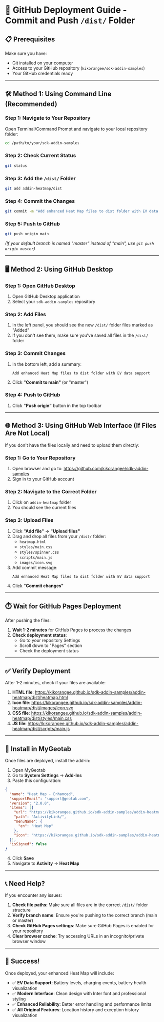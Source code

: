# 🚀 GitHub Deployment Guide - Commit and Push `/dist/` Folder

## 📋 **Prerequisites**
Make sure you have:
- Git installed on your computer
- Access to your GitHub repository (`kikorangee/sdk-addin-samples`)
- Your GitHub credentials ready

---

## 🛠️ **Method 1: Using Command Line (Recommended)**

### **Step 1: Navigate to Your Repository**
Open Terminal/Command Prompt and navigate to your local repository folder:
```bash
cd /path/to/your/sdk-addin-samples
```

### **Step 2: Check Current Status**
```bash
git status
```

### **Step 3: Add the `/dist/` Folder**
```bash
git add addin-heatmap/dist
```

### **Step 4: Commit the Changes**
```bash
git commit -m "Add enhanced Heat Map files to dist folder with EV data support"
```

### **Step 5: Push to GitHub**
```bash
git push origin main
```
*(If your default branch is named "master" instead of "main", use `git push origin master`)*

---

## 🖥️ **Method 2: Using GitHub Desktop**

### **Step 1: Open GitHub Desktop**
1. Open GitHub Desktop application
2. Select your `sdk-addin-samples` repository

### **Step 2: Add Files**
1. In the left panel, you should see the new `/dist/` folder files marked as "Added"
2. If you don't see them, make sure you've saved all files in the `/dist/` folder

### **Step 3: Commit Changes**
1. In the bottom left, add a summary:
   ```
   Add enhanced Heat Map files to dist folder with EV data support
   ```
2. Click **"Commit to main"** (or "master")

### **Step 4: Push to GitHub**
1. Click **"Push origin"** button in the top toolbar

---

## 🌐 **Method 3: Using GitHub Web Interface (If Files Are Not Local)**

If you don't have the files locally and need to upload them directly:

### **Step 1: Go to Your Repository**
1. Open browser and go to: https://github.com/kikorangee/sdk-addin-samples
2. Sign in to your GitHub account

### **Step 2: Navigate to the Correct Folder**
1. Click on `addin-heatmap` folder
2. You should see the current files

### **Step 3: Upload Files**
1. Click **"Add file"** → **"Upload files"**
2. Drag and drop all files from your `/dist/` folder:
   - `heatmap.html`
   - `styles/main.css`
   - `styles/spinner.css`
   - `scripts/main.js`
   - `images/icon.svg`
3. Add commit message:
   ```
   Add enhanced Heat Map files to dist folder with EV data support
   ```
4. Click **"Commit changes"**

---

## ⏱️ **Wait for GitHub Pages Deployment**

After pushing the files:

1. **Wait 1-2 minutes** for GitHub Pages to process the changes
2. **Check deployment status**:
   - Go to your repository Settings
   - Scroll down to "Pages" section
   - Check the deployment status

---

## ✅ **Verify Deployment**

After 1-2 minutes, check if your files are available:

1. **HTML file**: https://kikorangee.github.io/sdk-addin-samples/addin-heatmap/dist/heatmap.html
2. **Icon file**: https://kikorangee.github.io/sdk-addin-samples/addin-heatmap/dist/images/icon.svg
3. **CSS file**: https://kikorangee.github.io/sdk-addin-samples/addin-heatmap/dist/styles/main.css
4. **JS file**: https://kikorangee.github.io/sdk-addin-samples/addin-heatmap/dist/scripts/main.js

---

## 🚀 **Install in MyGeotab**

Once files are deployed, install the add-in:

1. Open MyGeotab
2. Go to **System Settings** → **Add-Ins**
3. Paste this configuration:
```json
{
  "name": "Heat Map - Enhanced",
  "supportEmail": "support@geotab.com",
  "version": "2.0.0",
  "items": [{
    "url": "https://kikorangee.github.io/sdk-addin-samples/addin-heatmap/dist/heatmap.html",
    "path": "ActivityLink/",
    "menuName": {
      "en": "Heat Map"
    },
    "icon": "https://kikorangee.github.io/sdk-addin-samples/addin-heatmap/dist/images/icon.svg"
  }],
  "isSigned": false
}
```
4. Click **Save**
5. Navigate to **Activity** → **Heat Map**

---

## 📞 **Need Help?**

If you encounter any issues:

1. **Check file paths**: Make sure all files are in the correct `/dist/` folder structure
2. **Verify branch name**: Ensure you're pushing to the correct branch (main or master)
3. **Check GitHub Pages settings**: Make sure GitHub Pages is enabled for your repository
4. **Clear browser cache**: Try accessing URLs in an incognito/private browser window

---

## 🎉 **Success!**

Once deployed, your enhanced Heat Map will include:
- ✅ **EV Data Support**: Battery levels, charging events, battery health visualization
- ✅ **Modern Interface**: Clean design with Inter font and professional styling
- ✅ **Enhanced Reliability**: Better error handling and performance limits
- ✅ **All Original Features**: Location history and exception history visualization
